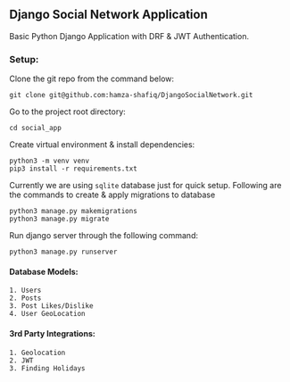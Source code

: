 ## Django Social Network Application

Basic Python Django Application with DRF & JWT Authentication.

### Setup:
Clone the git repo from the command below:
```
git clone git@github.com:hamza-shafiq/DjangoSocialNetwork.git
```

Go to the project root directory:
```
cd social_app
```

Create virtual environment & install dependencies:
```
python3 -m venv venv
pip3 install -r requirements.txt
```

Currently we are using `sqlite` database just for quick setup.
Following are the commands to create & apply migrations to database
```
python3 manage.py makemigrations
python3 manage.py migrate
```

Run django server through the following command:
```
python3 manage.py runserver
```

#### Database Models:
```
1. Users
2. Posts
3. Post Likes/Dislike
4. User GeoLocation
```

#### 3rd Party Integrations:
```
1. Geolocation
2. JWT
3. Finding Holidays
```
